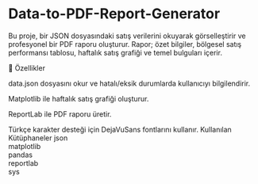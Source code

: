 # Data-to-PDF-Report-Generator
Bu proje, bir JSON dosyasındaki satış verilerini okuyarak görselleştirir ve profesyonel bir PDF raporu oluşturur.
Rapor; özet bilgiler, bölgesel satış performansı tablosu, haftalık satış grafiği ve temel bulguları içerir.

🚀 Özellikler

data.json dosyasını okur ve hatalı/eksik durumlarda kullanıcıyı bilgilendirir.

Matplotlib ile haftalık satış grafiği oluşturur.

ReportLab ile PDF raporu üretir.

Türkçe karakter desteği için DejaVuSans fontlarını kullanır.
Kullanılan Kütüphaneler
json  
matplotlib  
pandas  
reportlab  
sys
